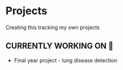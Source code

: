 # Projects
Creating this tracking my own projects

## CURRENTLY WORKING ON 🚧

- Final year project - lung disease detection 
